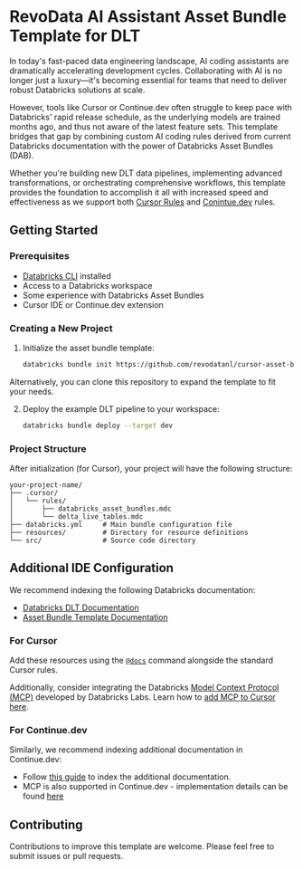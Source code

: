 # RevoData AI Assistant Asset Bundle Template for DLT

In today's fast-paced data engineering landscape, AI coding assistants are dramatically accelerating development cycles. Collaborating with AI is no longer just a luxury—it's becoming essential for teams that need to deliver robust Databricks solutions at scale.

However, tools like Cursor or Continue.dev often struggle to keep pace with Databricks' rapid release schedule, as the underlying models are trained months ago, and thus not aware of the latest feature sets. This template bridges that gap by combining custom AI coding rules derived from current Databricks documentation with the power of Databricks Asset Bundles (DAB).

Whether you're building new DLT data pipelines, implementing advanced transformations, or orchestrating comprehensive workflows, this template provides the foundation to accomplish it all with increased speed and effectiveness as we support both [Cursor Rules](https://docs.cursor.com/context/rules) and [Conintue.dev](https://docs.continue.dev/customize/deep-dives/rules) rules.

## Getting Started

### Prerequisites

- [Databricks CLI](https://docs.databricks.com/dev-tools/cli/index.html) installed
- Access to a Databricks workspace
- Some experience with Databricks Asset Bundles
- Cursor IDE or Continue.dev extension

### Creating a New Project

1. Initialize the asset bundle template: 
 
    ```BASH
    databricks bundle init https://github.com/revodatanl/cursor-asset-bundle-template.git --profile <profile>
    ```

Alternatively, you can clone this repository to expand the template to fit your needs.


2. Deploy the example DLT pipeline to your workspace: 

    ```BASH 
    databricks bundle deploy --target dev
    ```

### Project Structure

After initialization (for Cursor), your project will have the following structure:

```TEXT
your-project-name/
├── .cursor/
│   └── rules/
│       ├── databricks_asset_bundles.mdc
│       └── delta_live_tables.mdc
├── databricks.yml     # Main bundle configuration file
├── resources/         # Directory for resource definitions 
└── src/               # Source code directory
```

## Additional IDE Configuration

We recommend indexing the following Databricks documentation:

- [Databricks DLT Documentation](https://docs.databricks.com/aws/en/dlt)
- [Asset Bundle Template Documentation](https://docs.databricks.com/aws/en/dev-tools/bundles/)

### For Cursor

Add these resources using the [`@docs`](https://docs.cursor.com/context/@-symbols/@-docs) command alongside the standard Cursor rules.

Additionally, consider integrating the Databricks [Model Context Protocol (MCP)](https://github.com/databrickslabs/mcp?tab=readme-ov-file#unity-catalog-server) developed by Databricks Labs. Learn how to [add MCP to Cursor here](https://docs.cursor.com/context/model-context-protocol).

### For Continue.dev

Similarly, we recommend indexing additional documentation in Continue.dev:

- Follow [this guide](https://docs.continue.dev/customize/deep-dives/docs) to index the additional documentation.
- MCP is also supported in Continue.dev - implementation details can be found [here](https://docs.continue.dev/customize/deep-dives/mcp)

## Contributing

Contributions to improve this template are welcome. Please feel free to submit issues or pull requests.
